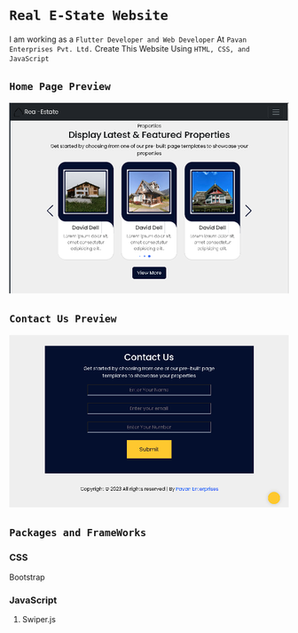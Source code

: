 # `Real E-State Website`

I am working as a `Flutter Developer and Web Developer` At `Pavan Enterprises Pvt. Ltd.`
Create This Website Using `HTML, CSS, and JavaScript`

## `Home Page Preview`

![home-page](assets/screenshots/S1.png)

## `Contact Us Preview`

![contact-us](assets/screenshots/S2.png)

## `Packages and FrameWorks`

<!-- CSS-->
### __CSS__
Bootstrap

<!-- JavaScript -->
### __JavaScript__
1. Swiper.js

